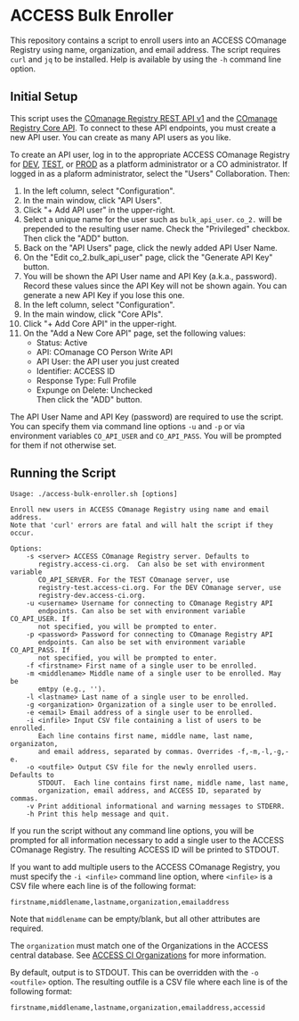 # ACCESS Bulk Enroller

This repository contains a script to enroll users into an ACCESS COmanage
Registry using name, organization, and email address. The script
requires `curl` and `jq` to be installed. Help is available by using the
`-h` command line option. 

## Initial Setup

This script uses the [COmanage Registry REST API
v1](https://spaces.at.internet2.edu/display/COmanage/REST+API+v1) and the
[COmanage Registry Core
API](https://spaces.at.internet2.edu/display/COmanage/Core+API). To connect
to these API endpoints, you must create a new API user. You can create as
many API users as you like. 

To create an API user, log in to the appropriate ACCESS COmanage
Registry for [DEV](https://registry-dev.access-ci.org/),
[TEST](https://registry-test.access-ci.org/), or
[PROD](https://registry.access-ci.org/) as a platform administrator or a CO
administrator. If logged in as a plaform administrator, select the
"Users" Collaboration. Then:

1. In the left column, select "Configuration".
1. In the main window, click "API Users".
1. Click "+ Add API user" in the upper-right.
1. Select a unique name for the user such as `bulk_api_user`. `co_2.`
   will be prepended to the resulting user name. Check the "Privileged"
   checkbox. Then click the "ADD" button.
1. Back on the "API Users" page, click the newly added API User Name.
1. On the "Edit co\_2.bulk\_api\_user" page, click the "Generate API Key"
   button.
1. You will be shown the API User name and API Key (a.k.a., password).
   Record these values since the API Key will not be shown again. You can
   generate a new API Key if you lose this one.
1. In the left column, select "Configuration".
1. In the main window, click "Core APIs".
1. Click "+ Add Core API" in the upper-right.
1. On the "Add a New Core API" page, set the following values:
   - Status: Active
   - API: COmanage CO Person Write API
   - API User: the API user you just created
   - Identifier: ACCESS ID
   - Response Type: Full Profile
   - Expunge on Delete: Unchecked  
   Then click the "ADD" button.

The API User Name and API Key (password) are required to use the script. You
can specify them via command line options `-u` and `-p` or via environment
variables `CO_API_USER` and `CO_API_PASS`. You will be prompted for them
if not otherwise set.

## Running the Script

```
Usage: ./access-bulk-enroller.sh [options]

Enroll new users in ACCESS COmanage Registry using name and email address.
Note that 'curl' errors are fatal and will halt the script if they occur.

Options:
    -s <server> ACCESS COmanage Registry server. Defaults to
       registry.access-ci.org.  Can also be set with environment variable
       CO_API_SERVER. For the TEST COmanage server, use
       registry-test.access-ci.org. For the DEV COmanage server, use
       registry-dev.access-ci.org.
    -u <username> Username for connecting to COmanage Registry API
       endpoints. Can also be set with environment variable CO_API_USER. If
       not specified, you will be prompted to enter.
    -p <password> Password for connecting to COmanage Registry API
       endpoints. Can also be set with environment variable CO_API_PASS. If
       not specified, you will be prompted to enter.
    -f <firstname> First name of a single user to be enrolled.
    -m <middlename> Middle name of a single user to be enrolled. May be
       emtpy (e.g., '').
    -l <lastname> Last name of a single user to be enrolled.
    -g <organization> Organization of a single user to be enrolled.
    -e <email> Email address of a single user to be enrolled.
    -i <infile> Input CSV file containing a list of users to be enrolled.
       Each line contains first name, middle name, last name, organizaton,
       and email address, separated by commas. Overrides -f,-m,-l,-g,-e.
    -o <outfile> Output CSV file for the newly enrolled users. Defaults to
       STDOUT.  Each line contains first name, middle name, last name,
       organization, email address, and ACCESS ID, separated by commas.
    -v Print additional informational and warning messages to STDERR.
    -h Print this help message and quit.
```

If you run the script without any command line options, you will be prompted
for all information necessary to add a single user to the ACCESS COmanage
Registry. The resulting ACCESS ID will be printed to STDOUT.

If you want to add multiple users to the ACCESS COmanage Registry, you must
specify the `-i <infile>` command line option, where `<infile>` is a CSV
file where each line is of the following format:

```
firstname,middlename,lastname,organization,emailaddress
```

Note that `middlename` can be empty/blank, but all other attributes are
required.

The `organization` must match one of the Organizations in the ACCESS central
database. See [ACCESS CI Organizations](access_orgs.md) for more
information.

By default, output is to STDOUT. This can be overridden with the
`-o <outfile>` option. The resulting outfile is a CSV file where each line
is of the following format:

```
firstname,middlename,lastname,organization,emailaddress,accessid
```
